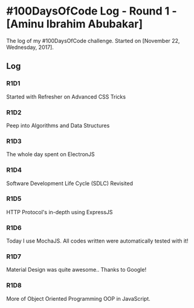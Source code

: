 # #100DaysOfCode Log - Round 1 - [Aminu Ibrahim Abubakar]

The log of my #100DaysOfCode challenge. Started on [November 22, Wednesday, 2017].

## Log

### R1D1 
Started with Refresher on Advanced CSS Tricks

### R1D2 
Peep into Algorithms and Data Structures

### R1D3 
The whole day spent on ElectronJS

### R1D4
Software Development Life Cycle (SDLC) Revisited

### R1D5
HTTP Protocol's in-depth using ExpressJS

### R1D6
Today I use MochaJS. All codes written were automatically tested with it!

### R1D7
Material Design was quite awesome.. Thanks to Google!

### R1D8
More of Object Oriented Programming OOP in JavaScript.
